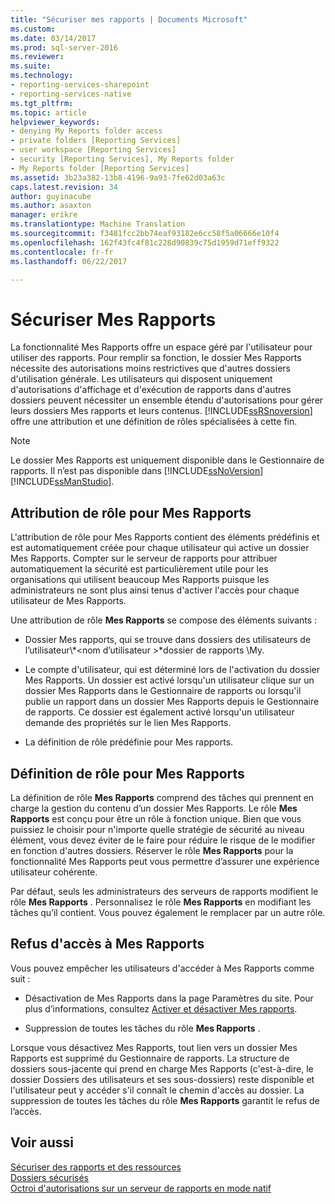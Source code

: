 ```yaml
---
title: "Sécuriser mes rapports | Documents Microsoft"
ms.custom: 
ms.date: 03/14/2017
ms.prod: sql-server-2016
ms.reviewer: 
ms.suite: 
ms.technology:
- reporting-services-sharepoint
- reporting-services-native
ms.tgt_pltfrm: 
ms.topic: article
helpviewer_keywords:
- denying My Reports folder access
- private folders [Reporting Services]
- user workspace [Reporting Services]
- security [Reporting Services], My Reports folder
- My Reports folder [Reporting Services]
ms.assetid: 3b23a382-13b8-4196-9a93-7fe62d03a63c
caps.latest.revision: 34
author: guyinacube
ms.author: asaxton
manager: erikre
ms.translationtype: Machine Translation
ms.sourcegitcommit: f3481fcc2bb74eaf93182e6cc58f5a06666e10f4
ms.openlocfilehash: 162f43fc4f81c228d90839c75d1959d71eff9322
ms.contentlocale: fr-fr
ms.lasthandoff: 06/22/2017

---
```

# <a name="secure-my-reports"></a>Sécuriser Mes Rapports
  La fonctionnalité Mes Rapports offre un espace géré par l'utilisateur pour utiliser des rapports. Pour remplir sa fonction, le dossier Mes Rapports nécessite des autorisations moins restrictives que d'autres dossiers d'utilisation générale. Les utilisateurs qui disposent uniquement d'autorisations d'affichage et d'exécution de rapports dans d'autres dossiers peuvent nécessiter un ensemble étendu d'autorisations pour gérer leurs dossiers Mes rapports et leurs contenus. [!INCLUDE[ssRSnoversion](../../includes/ssrsnoversion-md.md)] offre une attribution et une définition de rôles spécialisées à cette fin.  
  
> [!NOTE]  
>  Le dossier Mes Rapports est uniquement disponible dans le Gestionnaire de rapports. Il n’est pas disponible dans [!INCLUDE[ssNoVersion](../../includes/ssnoversion-md.md)][!INCLUDE[ssManStudio](../../includes/ssmanstudio-md.md)].  
  
## <a name="role-assignment-for-my-reports"></a>Attribution de rôle pour Mes Rapports  
 L'attribution de rôle pour Mes Rapports contient des éléments prédéfinis et est automatiquement créée pour chaque utilisateur qui active un dossier Mes Rapports. Compter sur le serveur de rapports pour attribuer automatiquement la sécurité est particulièrement utile pour les organisations qui utilisent beaucoup Mes Rapports puisque les administrateurs ne sont plus ainsi tenus d'activer l'accès pour chaque utilisateur de Mes Rapports.  
  
 Une attribution de rôle **Mes Rapports** se compose des éléments suivants :  
  
-   Dossier Mes rapports, qui se trouve dans dossiers des utilisateurs de l’utilisateur\\*\<nom d’utilisateur >*dossier de rapports \My.  
  
-   Le compte d'utilisateur, qui est déterminé lors de l'activation du dossier Mes Rapports. Un dossier est activé lorsqu'un utilisateur clique sur un dossier Mes Rapports dans le Gestionnaire de rapports ou lorsqu'il publie un rapport dans un dossier Mes Rapports depuis le Gestionnaire de rapports. Ce dossier est également activé lorsqu'un utilisateur demande des propriétés sur le lien Mes Rapports.  
  
-   La définition de rôle prédéfinie pour Mes rapports.  
  
## <a name="role-definition-for-my-reports"></a>Définition de rôle pour Mes Rapports  
 La définition de rôle **Mes Rapports** comprend des tâches qui prennent en charge la gestion du contenu d’un dossier Mes Rapports. Le rôle **Mes Rapports** est conçu pour être un rôle à fonction unique. Bien que vous puissiez le choisir pour n'importe quelle stratégie de sécurité au niveau élément, vous devez éviter de le faire pour réduire le risque de le modifier en fonction d'autres dossiers. Réserver le rôle **Mes Rapports** pour la fonctionnalité Mes Rapports peut vous permettre d’assurer une expérience utilisateur cohérente.  
  
 Par défaut, seuls les administrateurs des serveurs de rapports modifient le rôle **Mes Rapports** . Personnalisez le rôle **Mes Rapports** en modifiant les tâches qu’il contient. Vous pouvez également le remplacer par un autre rôle.  
  
## <a name="denying-access-to-my-reports"></a>Refus d'accès à Mes Rapports  
 Vous pouvez empêcher les utilisateurs d'accéder à Mes Rapports comme suit :  
  
-   Désactivation de Mes Rapports dans la page Paramètres du site. Pour plus d’informations, consultez [Activer et désactiver Mes rapports](../../reporting-services/report-server/enable-and-disable-my-reports.md).  
  
-   Suppression de toutes les tâches du rôle **Mes Rapports** .  
  
 Lorsque vous désactivez Mes Rapports, tout lien vers un dossier Mes Rapports est supprimé du Gestionnaire de rapports. La structure de dossiers sous-jacente qui prend en charge Mes Rapports (c'est-à-dire, le dossier Dossiers des utilisateurs et ses sous-dossiers) reste disponible et l'utilisateur peut y accéder s'il connaît le chemin d'accès au dossier. La suppression de toutes les tâches du rôle **Mes Rapports** garantit le refus de l’accès.  
  
## <a name="see-also"></a>Voir aussi  
 [Sécuriser des rapports et des ressources](../../reporting-services/security/secure-reports-and-resources.md)   
 [Dossiers sécurisés](../../reporting-services/security/secure-folders.md)   
 [Octroi d'autorisations sur un serveur de rapports en mode natif](../../reporting-services/security/granting-permissions-on-a-native-mode-report-server.md)  
  
  
